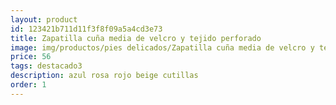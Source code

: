 ```yaml
---
layout: product
id: 123421b711d11f3f8f09a5a4cd3e73
title: Zapatilla cuña media de velcro y tejido perforado
image: img/productos/pies delicados/Zapatilla cuña media de velcro y tejido perforado=56=destacado3=azul rosa rojo beige cutillas.webp
price: 56
tags: destacado3
description: azul rosa rojo beige cutillas
order: 1
---
```

